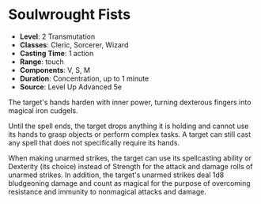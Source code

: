 # Soulwrought Fists

- **Level**: 2 Transmutation
- **Classes**: Cleric, Sorcerer, Wizard
- **Casting Time**: 1 action
- **Range**: touch
- **Components**: V, S, M
- **Duration**: Concentration, up to 1 minute
- **Source**: Level Up Advanced 5e

The target's hands harden with inner power, turning dexterous fingers into magical iron cudgels.

Until the spell ends, the target drops anything it is holding and cannot use its hands to grasp objects or perform complex tasks. A target can still cast any spell that does not specifically require its hands.

When making unarmed strikes, the target can use its spellcasting ability or Dexterity (its choice) instead of Strength for the attack and damage rolls of unarmed strikes. In addition, the target's unarmed strikes deal 1d8 bludgeoning damage and count as magical for the purpose of overcoming resistance and immunity to nonmagical attacks and damage.

